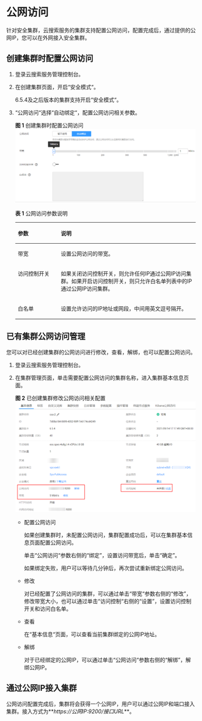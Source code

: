 # 公网访问<a name="css_01_0076"></a>

针对安全集群，云搜索服务的集群支持配置公网访问，配置完成后，通过提供的公网IP，您可以在外网接入安全集群。

## 创建集群时配置公网访问<a name="section1638913302523"></a>

1.  登录云搜索服务管理控制台。
2.  在创建集群页面，开启“安全模式“。

    6.5.4及之后版本的集群支持开启“安全模式“。

3.  “公网访问“选择“自动绑定“，配置公网访问相关参数。

    **图 1**  创建集群时配置公网访问<a name="fig4390172014018"></a>  
    ![](figures/创建集群时配置公网访问.png "创建集群时配置公网访问")

    **表 1**  公网访问参数说明

    <a name="table138801874019"></a>
    <table><thead align="left"><tr id="row1888010718010"><th class="cellrowborder" valign="top" width="23.830000000000002%" id="mcps1.2.3.1.1"><p id="p28805717017"><a name="p28805717017"></a><a name="p28805717017"></a>参数</p>
    </th>
    <th class="cellrowborder" valign="top" width="76.17%" id="mcps1.2.3.1.2"><p id="p78801371205"><a name="p78801371205"></a><a name="p78801371205"></a>说明</p>
    </th>
    </tr>
    </thead>
    <tbody><tr id="row17880271203"><td class="cellrowborder" valign="top" width="23.830000000000002%" headers="mcps1.2.3.1.1 "><p id="p38801710019"><a name="p38801710019"></a><a name="p38801710019"></a>带宽</p>
    </td>
    <td class="cellrowborder" valign="top" width="76.17%" headers="mcps1.2.3.1.2 "><p id="p98801171002"><a name="p98801171002"></a><a name="p98801171002"></a>设置公网访问的带宽。</p>
    </td>
    </tr>
    <tr id="row18880197202"><td class="cellrowborder" valign="top" width="23.830000000000002%" headers="mcps1.2.3.1.1 "><p id="p108801179017"><a name="p108801179017"></a><a name="p108801179017"></a>访问控制开关</p>
    </td>
    <td class="cellrowborder" valign="top" width="76.17%" headers="mcps1.2.3.1.2 "><p id="p168801175012"><a name="p168801175012"></a><a name="p168801175012"></a>如果关闭访问控制开关，则允许任何IP通过公网IP访问集群。如果开启访问控制开关，则只允许白名单列表中的IP通过公网IP访问集群。</p>
    </td>
    </tr>
    <tr id="row2088013718014"><td class="cellrowborder" valign="top" width="23.830000000000002%" headers="mcps1.2.3.1.1 "><p id="p20880127602"><a name="p20880127602"></a><a name="p20880127602"></a>白名单</p>
    </td>
    <td class="cellrowborder" valign="top" width="76.17%" headers="mcps1.2.3.1.2 "><p id="p9880275012"><a name="p9880275012"></a><a name="p9880275012"></a>设置允许访问的IP地址或网段，中间用英文逗号隔开。</p>
    </td>
    </tr>
    </tbody>
    </table>


## 已有集群公网访问管理<a name="section18851031541"></a>

您可以对已经创建集群的公网访问进行修改，查看，解绑，也可以配置公网访问。

1.  登录云搜索服务管理控制台。
2.  在集群管理页面，单击需要配置公网访问的集群名称，进入集群基本信息页面。

    **图 2**  已创建集群修改公网访问相关配置<a name="fig5948101362117"></a>  
    ![](figures/已创建集群修改公网访问相关配置.png "已创建集群修改公网访问相关配置")

    -   配置公网访问

        如果创建集群时，未配置公网访问，集群配置成功后，可以在集群基本信息页面配置公网访问。

        单击“公网访问“参数右侧的“绑定”，设置访问带宽后，单击“确定”。

        如果绑定失败，用户可以等待几分钟后，再次尝试重新绑定公网访问。

    -   修改

        对已经配置了公网访问的集群，可以通过单击“带宽“参数右侧的“修改”，修改带宽大小，也可以通过单击“访问控制“右侧的“设置”，设置访问控制开关和访问白名单。

    -   查看

        在“基本信息“页面，可以查看当前集群绑定的公网IP地址。

    -   解绑

        对于已经绑定的公网IP，可以通过单击“公网访问“参数右侧的“解绑”，解绑公网IP。



## 通过公网IP接入集群<a name="section2022235142517"></a>

公网访问配置完成后，集群将会获得一个公网IP，用户可以通过公网IP和端口接入集群。接入方式为**_https://公网IP:9200/接口URL_**。

